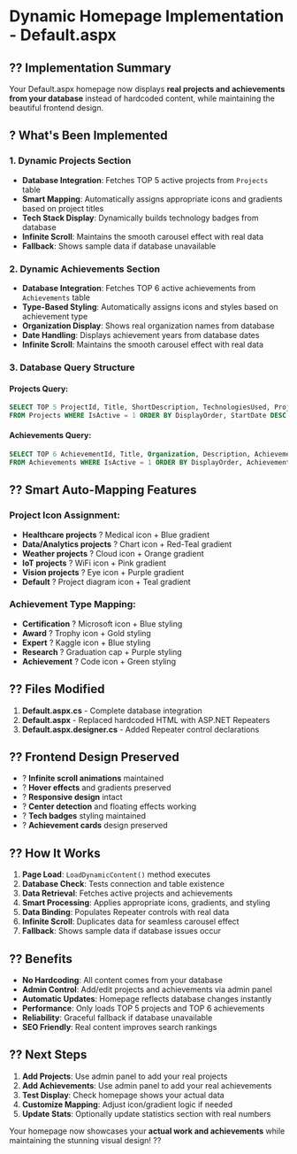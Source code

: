 # Dynamic Homepage Implementation - Default.aspx

## ?? **Implementation Summary**

Your Default.aspx homepage now displays **real projects and achievements from your database** instead of hardcoded content, while maintaining the beautiful frontend design.

## ? **What's Been Implemented**

### 1. **Dynamic Projects Section**
- **Database Integration**: Fetches TOP 5 active projects from `Projects` table
- **Smart Mapping**: Automatically assigns appropriate icons and gradients based on project titles
- **Tech Stack Display**: Dynamically builds technology badges from database
- **Infinite Scroll**: Maintains the smooth carousel effect with real data
- **Fallback**: Shows sample data if database unavailable

### 2. **Dynamic Achievements Section** 
- **Database Integration**: Fetches TOP 6 active achievements from `Achievements` table
- **Type-Based Styling**: Automatically assigns icons and styles based on achievement type
- **Organization Display**: Shows real organization names from database
- **Date Handling**: Displays achievement years from database dates
- **Infinite Scroll**: Maintains the smooth carousel effect with real data

### 3. **Database Query Structure**

#### Projects Query:
```sql
SELECT TOP 5 ProjectId, Title, ShortDescription, TechnologiesUsed, ProjectUrl, GitHubUrl 
FROM Projects WHERE IsActive = 1 ORDER BY DisplayOrder, StartDate DESC
```

#### Achievements Query:
```sql
SELECT TOP 6 AchievementId, Title, Organization, Description, AchievementDate, AchievementType 
FROM Achievements WHERE IsActive = 1 ORDER BY DisplayOrder, AchievementDate DESC
```

## ?? **Smart Auto-Mapping Features**

### Project Icon Assignment:
- **Healthcare projects** ? Medical icon + Blue gradient
- **Data/Analytics projects** ? Chart icon + Red-Teal gradient  
- **Weather projects** ? Cloud icon + Orange gradient
- **IoT projects** ? WiFi icon + Pink gradient
- **Vision projects** ? Eye icon + Purple gradient
- **Default** ? Project diagram icon + Teal gradient

### Achievement Type Mapping:
- **Certification** ? Microsoft icon + Blue styling
- **Award** ? Trophy icon + Gold styling
- **Expert** ? Kaggle icon + Blue styling
- **Research** ? Graduation cap + Purple styling
- **Achievement** ? Code icon + Green styling

## ?? **Files Modified**

1. **Default.aspx.cs** - Complete database integration
2. **Default.aspx** - Replaced hardcoded HTML with ASP.NET Repeaters
3. **Default.aspx.designer.cs** - Added Repeater control declarations

## ?? **Frontend Design Preserved**

- ? **Infinite scroll animations** maintained
- ? **Hover effects** and gradients preserved
- ? **Responsive design** intact
- ? **Center detection** and floating effects working
- ? **Tech badges** styling maintained
- ? **Achievement cards** design preserved

## ?? **How It Works**

1. **Page Load**: `LoadDynamicContent()` method executes
2. **Database Check**: Tests connection and table existence
3. **Data Retrieval**: Fetches active projects and achievements
4. **Smart Processing**: Applies appropriate icons, gradients, and styling
5. **Data Binding**: Populates Repeater controls with real data
6. **Infinite Scroll**: Duplicates data for seamless carousel effect
7. **Fallback**: Shows sample data if database issues occur

## ?? **Benefits**

- **No Hardcoding**: All content comes from your database
- **Admin Control**: Add/edit projects and achievements via admin panel
- **Automatic Updates**: Homepage reflects database changes instantly
- **Performance**: Only loads TOP 5 projects and TOP 6 achievements
- **Reliability**: Graceful fallback if database unavailable
- **SEO Friendly**: Real content improves search rankings

## ?? **Next Steps**

1. **Add Projects**: Use admin panel to add your real projects
2. **Add Achievements**: Use admin panel to add your real achievements  
3. **Test Display**: Check homepage shows your actual data
4. **Customize Mapping**: Adjust icon/gradient logic if needed
5. **Update Stats**: Optionally update statistics section with real numbers

Your homepage now showcases your **actual work and achievements** while maintaining the stunning visual design! ??